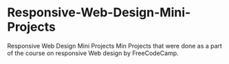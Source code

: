 # Responsive-Web-Design-Mini-Projects
Responsive Web Design Mini Projects
Min Projects that were done as a part of the course on responsive Web design by FreeCodeCamp.
